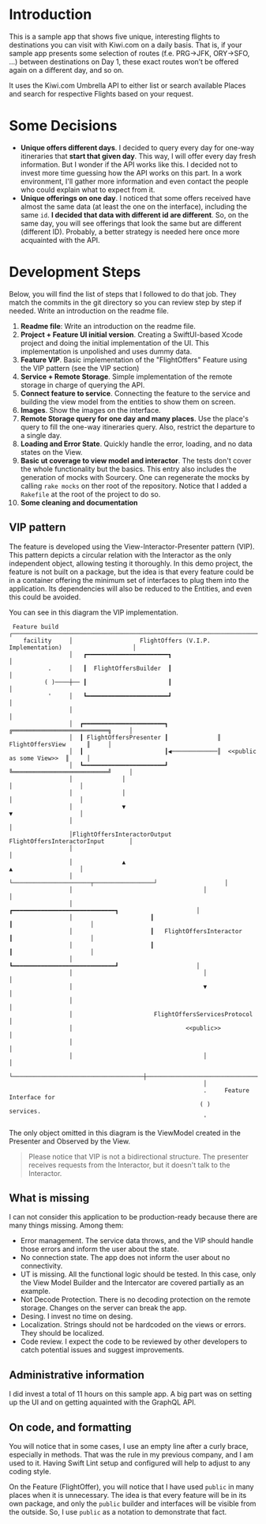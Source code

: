 # Introduction

This is a sample app that shows five unique, interesting flights to destinations you can visit with Kiwi.com on a daily basis. That is, if your sample app presents some selection of routes (f.e. PRG→JFK, ORY→SFO, ...) between destinations on Day 1, these exact routes won’t be offered again on a different day, and so on.

It uses the Kiwi.com Umbrella API to either list or search available Places and search for respective Flights based on your request.

# Some Decisions

* **Unique offers different days**. I decided to query every day for one-way itineraries that **start that given day**. This way, I will offer every day fresh information. But I wonder if the API works like this. I decided not to invest more time guessing how the API works on this part. In a work environment, I'll gather more information and even contact the people who could explain what to expect from it.
* **Unique offerings on one day**. I noticed that some offers received have almost the same data (at least the one on the interface), including the same `id`. **I decided that data with different id are different**. So, on the same day, you will see offerings that look the same but are different (different ID). Probably, a better strategy is needed here once more acquainted with the API.

# Development Steps

Below, you will find the list of steps that I followed to do that job. They match the commits in the git directory so you can review step by step if needed.
Write an introduction on the readme file.

1. **Readme file**: Write an introduction on the readme file.
2. **Project + Feature UI initial version**. Creating a SwiftUI-based Xcode project and doing the initial implementation of the UI. This implementation is unpolished and uses dummy data.
3. **Feature VIP**. Basic implementation of the "FlightOffers" Feature using the VIP pattern (see the VIP section)
4. **Service + Remote Storage**. Simple implementation of the remote storage in charge of querying the API.
5. **Connect feature to service**. Connecting the feature to the service and building the view model from the entities to show them on screen.
6. **Images**. Show the images on the interface.
7. **Remote Storage query for one day and many places**. Use the place's query to fill the one-way itineraries query. Also, restrict the departure to a single day. 
8. **Loading and Error State**. Quickly handle the error, loading, and no data states on the View. 
9. **Basic ut coverage to view model and interactor**. The tests don't cover the whole functionality but the basics. This entry also includes the generation of mocks with Sourcery. One can regenerate the mocks by calling `rake mocks` on ther root of the repository. Notice that I added a `Rakefile` at the root of the project to do so. 
10. **Some cleaning and documentation**

## VIP pattern

The feature is developed using the View-Interactor-Presenter pattern (VIP). This pattern depicts a circular relation with the Interactor as the only independent object, allowing testing it thoroughly. In this demo project, the feature is not built on a package, but the idea is that every feature could be in a container offering the minimum set of interfaces to plug them into the application. Its dependencies will also be reduced to the Entities, and even this could be avoided.

You can see in this diagram the VIP implementation.
```
 Feature build   ┌───────────────────────────────────────────────────────────────────────────┐
    facility     │                   FlightOffers (V.I.P. Implementation)                    │
                 │   ┏━━━━━━━━━━━━━━━━━━━━━━━┓                                               │
           .     │   ┃  FlightOffersBuilder  ┃                                               │
          ( )────┼── ┃                       ┃                                               │
           '     │   ┗━━━━━━━━━━━━━━━━━━━━━━━┛                                               │
                 │                                                                           │
                 │  ┏━━━━━━━━━━━━━━━━━━━━━━━┓              ╔═══════════════════════════╗     │  
                 │  ┃ FlightOffersPresenter ┃              ║     FlightOffersView      ║     │
                 │  ┃                       ┃◀─────────────║  <<public as some View>>  ║     │
                 │  ┗━━━━━━━━━━━━━━━━━━━━━━━┛              ╚═══════════════════════════╝     │
                 │              │                                        │                   │
                 │              │                                        │                   │
                 │              ▼                                        ▼                   │
                 │                                                                           │
                 │FlightOffersInteractorOutput             FlightOffersInteractorInput       │
                 │                                                                           │
                 │              ▲                                        ▲                   │
                 │              └──────────────────────┬─────────────────┘                   │
                 │                                     │                                     │
                 │                      ┏━━━━━━━━━━━━━━━━━━━━━━━━━━━━━┓                      │
                 │                      ┃                             ┃                      │
                 │                      ┃   FlightOffersInteractor    ┃                      │
                 │                      ┃                             ┃                      │
                 │                      ┗━━━━━━━━━━━━━━━━━━━━━━━━━━━━━┛                      │
                 │                                     │                                     │
                 │                                     ▼                                     │
                 │                                                                           │
                 │                       FlightOffersServicesProtocol                        │
                 │                                <<public>>                                 │
                 │                                                                           │
                 │                                     │                                     │
                 └─────────────────────────────────────┼─────────────────────────────────────┘
                                                       │                                      
                                                       .     Feature Interface for            
                                                      ( )          services.                  
                                                       '                                      
```

The only object omitted in this diagram is the ViewModel created in the Presenter and Observed by the View.

> Please notice that VIP is not a bidirectional structure. The presenter receives requests from the Interactor, but it doesn't talk to the Interactor.

## What is missing

I can not consider this application to be production-ready because there are many things missing. Among them:

* Error management. The service data throws, and the VIP should handle those errors and inform the user about the state.
* No connection state. The app does not inform the user about no connectivity.
* UT is missing. All the functional logic should be tested. In this case, only the View Model Builder and the Intercator are covered partially as an example. 
* Not Decode Protection. There is no decoding protection on the remote storage. Changes on the server can break the app.
* Desing. I invest no time on desing.
* Localization. Strings should not be hardcoded on the views or errors. They should be localized.
* Code review. I expect the code to be reviewed by other developers to catch potential issues and suggest improvements.

## Administrative information

I did invest a total of 11 hours on this sample app. A big part was on setting up the UI and on getting aquainted with the GraphQL API.

## On code, and formatting

You will notice that in some cases, I use an empty line after a curly brace, especially in methods. That was the rule in my previous company, and I am used to it. Having Swift Lint setup and configured will help to adjust to any coding style.

On the Feature (FlightOffer), you will notice that I have used `public` in many places when it is unnecessary. The idea is that every feature will be in its own package, and only the `public` builder and interfaces will be visible from the outside. So, I use `public` as a notation to demonstrate that fact.
